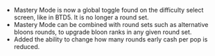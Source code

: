 - Mastery Mode is now a global toggle found on the difficulty select screen, like in BTD5. It is no longer a round set.
- Mastery Mode can be combined with round sets such as alternative bloons rounds, to upgrade bloon ranks in any given round set.
- Added the ability to change how many rounds early cash per pop is reduced.